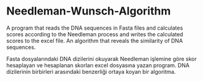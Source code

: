 # Needleman-Wunsch-Algorithm

A program that reads the DNA sequences in Fasta files and calculates scores according to the Needleman process and writes the calculated scores to the excel file. An algorithm that reveals the similarity of DNA sequences.

Fasta dosyalarındaki DNA dizilerini okuyarak Needleman işlemine göre skor hesaplayan ve hesaplanan skorları excel dosyasına yazan program. DNA dizilerinin birbirleri arasındaki benzerliği ortaya koyan bir algoritma.
